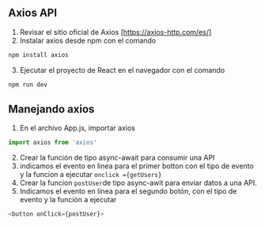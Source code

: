 ## Axios API
1. Revisar el sitio oficial de Axios [https://axios-http.com/es/]
2. Instalar axios desde npm con el comando 
```sh
npm install axios
```
3. Ejecutar el proyecto de React en el navegador con el comando
```sh
npm run dev
```

## Manejando axios
1. En el archivo App.js, importar axios
```javascript
import axios from 'axios'
```
2. Crear la función de tipo async-await para consumir una API
3. indicamos el evento en linea para el primer botton con el tipo de evento y la funcion a ejecutar `onclick ={getUsers}`
4. Crear la funcion `postUser`de tipo async-awit para enviar datos a una API.
5. Indicamos el evento en línea para el segundo botón, con el tipo de evento y la función a ejecutar 
```javascript
<button onClick={postUser}>
```